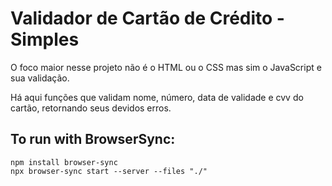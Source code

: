 # Validador de Cartão de Crédito - Simples

O foco maior nesse projeto não é o HTML ou o CSS mas sim o JavaScript e sua validação.

Há aqui funções que validam nome, número, data de validade e cvv do cartão, retornando seus devidos erros.


## To run with BrowserSync:
```
npm install browser-sync
npx browser-sync start --server --files "./"
```
